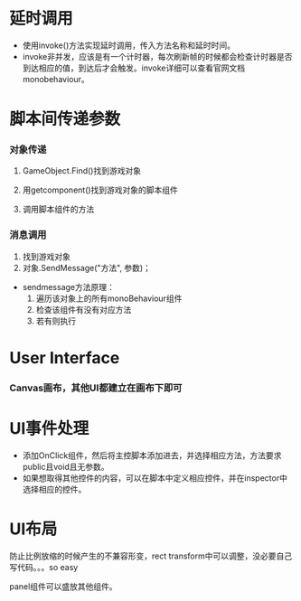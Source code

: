 # 延时调用

* 使用invoke()方法实现延时调用，传入方法名称和延时时间。
* invoke非并发，应该是有一个计时器，每次刷新帧的时候都会检查计时器是否到达相应的值，到达后才会触发。invoke详细可以查看官网文档monobehaviour。

# 脚本间传递参数

### 对象传递

1. GameObject.Find()找到游戏对象

2. 用getcomponent()找到游戏对象的脚本组件

3. 调用脚本组件的方法

### 消息调用

1. 找到游戏对象
2. 对象.SendMessage("方法", 参数)；

* sendmessage方法原理：
  1. 遍历该对象上的所有monoBehaviour组件
  2. 检查该组件有没有对应方法
  3. 若有则执行

# User Interface

### Canvas画布，其他UI都建立在画布下即可

# UI事件处理

* 添加OnClick组件，然后将主控脚本添加进去，并选择相应方法，方法要求public且void且无参数。
* 如果想取得其他控件的内容，可以在脚本中定义相应控件，并在inspector中选择相应的控件。

# UI布局

防止比例放缩的时候产生的不兼容形变，rect transform中可以调整，没必要自己写代码。。。so easy

panel组件可以盛放其他组件。